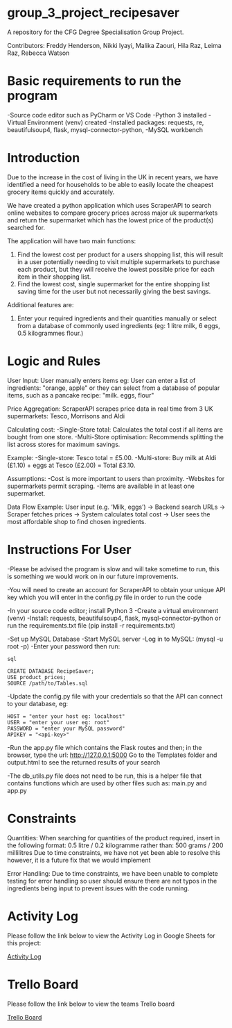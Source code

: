 

# group_3_project_recipesaver
A repository for the CFG Degree Specialisation Group Project.

Contributors:
Freddy Henderson,
Nikki Iyayi,
Malika Zaouri,
Hila Raz,
Leima Raz,
Rebecca Watson

# Basic requirements to run the program

-Source code editor such as PyCharm or VS Code
-Python 3 installed 
-Virtual Environment (venv) created
-Installed packages: requests, re, beautifulsoup4, flask, mysql-connector-python, 
-MySQL workbench

# Introduction

Due to the increase in the cost of living in the UK in recent years, we have identified a need for households to be able to easily locate the cheapest grocery items quickly and accurately.

We have created a python application which uses ScraperAPI to search online websites to compare grocery prices across major uk supermarkets and return the supermarket which has the lowest price of the product(s) searched for.

The application will have two main functions: 

1) Find the lowest cost per product for a users shopping list, this will result in a user potentially needing to visit multiple supermarkets to purchase each product, but they will receive the lowest possible price for each item in their shopping list.
2) Find the lowest cost, single supermarket for the entire shopping list saving time for the user but not necessarily giving the best savings.

Additional features are:

1) Enter your required ingredients and their quantities manually or select from a database of commonly used  ingredients (eg: 1 litre milk, 6 eggs, 0.5 kilogrammes flour.)

# Logic and Rules

User Input:
User manually enters items eg:
User can enter a list of ingredients: "orange, apple" or they can select from a database of popular items, such as a pancake recipe: "milk. eggs, flour"

Price Aggregation:
ScraperAPI scrapes price data in real time from 3 UK supermarkets: Tesco, Morrisons and Aldi

Calculating cost:
-Single-Store total: Calculates the total cost if all items are bought from one store.
-Multi-Store optimisation: Recommends splitting the list across stores for maximum savings.

Example:
-Single-store: Tesco total = £5.00.
-Multi-store: Buy milk at Aldi (£1.10) + eggs at Tesco (£2.00) = Total £3.10.

Assumptions:
-Cost is more important to users than proximity.
-Websites for supermarkets permit scraping.
-Items are available in at least one supermarket.

Data Flow Example:
User input (e.g. ‘Milk, eggs’)  → Backend search URLs → Scraper fetches prices → System calculates total cost → User sees the most affordable shop to find chosen ingredients.

# Instructions For User

-Please be advised the program is slow and will take sometime to run, this is something we would work on in our future improvements.

-You will need to create an account for ScraperAPI to obtain your unique API key which you will enter in the config.py file in order to run the code

-In your source code editor; install Python 3
-Create a virtual environment (venv)
-Install: requests, beautifulsoup4, flask, mysql-connector-python or run the requirements.txt file (pip install -r requirements.txt)

-Set up MySQL Database
-Start MySQL server
-Log in to MySQL: (mysql -u root -p)
-Enter your password then run: 

    sql

    CREATE DATABASE RecipeSaver;
    USE product_prices;
    SOURCE /path/to/Tables.sql

-Update the config.py file with your credentials so that the API can connect to your database, eg:

    HOST = "enter your host eg: localhost"
    USER = "enter your user eg: root"
    PASSWORD = "enter your MySQL password"
    APIKEY = "<api-key>"    


-Run the app.py file which contains the Flask routes and then; in the browser, type the url: http://127.0.0.1:5000 Go to the Templates folder and output.html to see the returned results of your search

-The db_utils.py file does not need to be run, this is a helper file that contains functions which are used by other files such as: main.py and app.py

# Constraints

Quantities:
When searching for quantities of the product required, insert in the following format:
    0.5 litre / 0.2 kilogramme 
    rather than: 
    500 grams / 200 millilitres 
Due to time constraints, we have not yet been able to resolve this however, it is a future fix that we would implement

Error Handling:
Due to time constraints, we have been unable to complete testing for error handling so user should ensure there are not typos in the ingredients being input to prevent issues with the code running.

# Activity Log

Please follow the link below to view the Activity Log in Google Sheets for this project:

[Activity Log](https://docs.google.com/spreadsheets/d/1k2Zm3fWgJ4qsiLSlswLE0CGPQdNmfZfOuqC7wljym80/edit?gid=0#gid=0)

# Trello Board

Please follow the link below to view the teams Trello board

[Trello Board](https://trello.com/b/9LdDxLCt/group-3-cfg)

